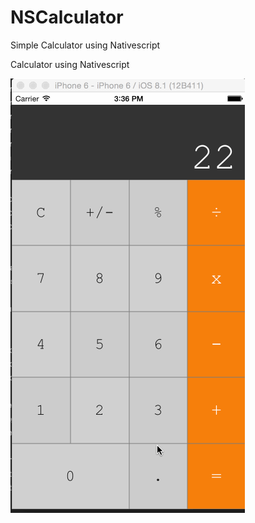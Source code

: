 # NSCalculator
Simple Calculator using Nativescript

Calculator using Nativescript

![image](https://github.com/eeandrew/ReadmeResource/blob/master/img/nativescript/nascript-calculator.gif)
